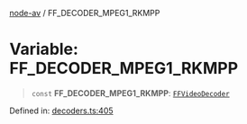 [node-av](../globals.md) / FF\_DECODER\_MPEG1\_RKMPP

# Variable: FF\_DECODER\_MPEG1\_RKMPP

> `const` **FF\_DECODER\_MPEG1\_RKMPP**: [`FFVideoDecoder`](../type-aliases/FFVideoDecoder.md)

Defined in: [decoders.ts:405](https://github.com/seydx/av/blob/f8631fc881b394300b1479f511d55cf1c370a87f/src/constants/decoders.ts#L405)
